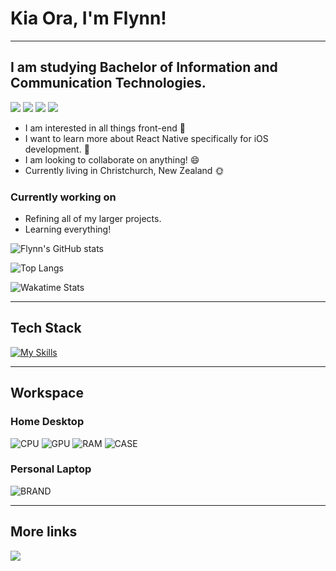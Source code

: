 # Kia Ora, I'm Flynn!
-------------------------

## I am studying Bachelor of Information and Communication Technologies.

<a href="https://fstevens30.github.io/"><img src="https://img.shields.io/badge/_Website-yellow?style=for-the-badge&logo=github&logoColor=white"></a>
<a href="mailto:flynnstevens30@gmail.com"><img src="https://img.shields.io/badge/Email-red?style=for-the-badge&logo=gmail&logoColor=white"></a>
<a href="https://www.instagram.com/flynn.a.stevens/"><img src="https://img.shields.io/badge/Instagram-E4405F?style=for-the-badge&logo=instagram&logoColor=white"></a>
<a href="https://m.me/flynnthesloth"><img src="https://img.shields.io/badge/_Messenger-00B2FF?style=for-the-badge&logo=messenger&logoColor=white"></a>

- I am interested in all things front-end :art:
- I want to learn more about React Native specifically for iOS development. :thought_balloon:
- I am looking to collaborate on anything! :smile:
- Currently living in Christchurch, New Zealand :sun_with_face:

### Currently working on

- Refining all of my larger projects.
- Learning everything!

![Flynn's GitHub stats](https://github-readme-stats.vercel.app/api?username=fstevens30&count_private=true&show_icons=true&theme=dracula&hide_border=true&card_width=300px)

![Top Langs](https://github-readme-stats.vercel.app/api/top-langs/?username=fstevens30&count_private=true&theme=dracula&hide_border=true&layout=compact&hide=html,css)

![Wakatime Stats](https://github-readme-stats.vercel.app/api/wakatime?username=fstevens30&layout=compact)




--------------------------

## Tech Stack

[![My Skills](https://skills.thijs.gg/icons?i=js,html,css,react,nodejs,py,cs,figma,git,md)](https://skills.thijs.gg)

--------------------------

## Workspace

### Home Desktop 

![CPU](https://img.shields.io/badge/_-i5_10400F-0071C5?style=for-the-badge&logo=intel&logoColor=white)
![GPU](https://img.shields.io/badge/_-RTX_3060TI-76B900?style=for-the-badge&logo=nvidia&logoColor=white)
![RAM](https://img.shields.io/badge/_-16GB_3200Mhz_Fury-FF0000?style=for-the-badge&logo=kingstontechnology&logoColor=white)
![CASE](https://img.shields.io/badge/_-H510_Flow-51007A?style=for-the-badge&logo=nzxt&logoColor=white)

### Personal Laptop

![BRAND](https://img.shields.io/badge/_-13inch_MacBook_Pro_2018-FFFFFF?style=for-the-badge&logo=apple&logoColor=A3AAAE)

----------------------------

## More links

![](https://komarev.com/ghpvc/?username=your-github-fstevens30&style=flat-for-the-badge)
